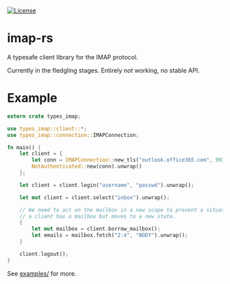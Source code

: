 [![License](http://img.shields.io/badge/license-MIT-blue.svg)](https://github.com/insanitybit/imap-rs/blob/master/LICENSE)

# imap-rs
A typesafe client library for the IMAP protocol.

Currently in the fledgling stages. Entirely *not* working, no stable API.

# Example

```rust
extern crate types_imap;

use types_imap::client::*;
use types_imap::connection::IMAPConnection;

fn main() {
    let client = {
        let conn = IMAPConnection::new_tls("outlook.office365.com", 993).unwrap();
        NotAuthenticated::new(conn).unwrap()
    };

    let client = client.login("username", "passwd").unwrap();

    let mut client = client.select("inbox").unwrap();

    // We need to act on the mailbox in a new scope to prevent a situation where
    // a client has a mailbox but moves to a new state.
    {
        let mut mailbox = client.borrow_mailbox();
        let emails = mailbox.fetch("2:4", "BODY").unwrap();
    }

    client.logout();
}

```

See [examples/](https://github.com/insanitybit/typed-imap/tree/master/examples) for more.
